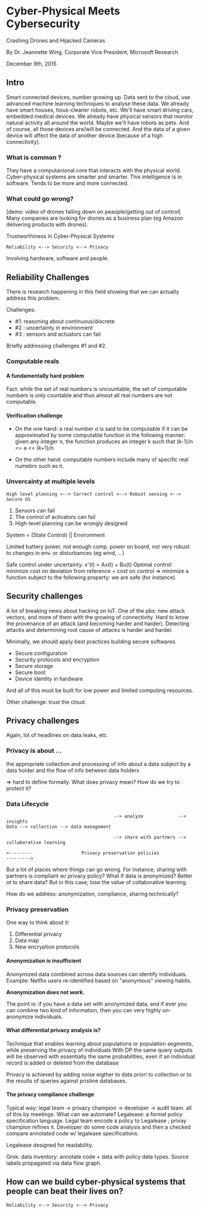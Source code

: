 
# Cyber-Physical Meets Cybersecurity
Crashing Drones and Hijacked Cameras

By Dr. Jeannette Wing, Corporate Vice President, Microsoft Research

December 9th, 2015

## Intro

Smart connected devices, number growing up. Data sent to the cloud, use advanced machine learning techniques 
to analyse these data. 
We already have smart houses, hous-cleaner robots, etc. We'll have smart driving cars, embedded medical devices.
We already have physical sensors that monitor natural activity all around the world. Maybe we'll have robots as pets.
And of course, all those devices are/will be connected. And the data of a given device will affect the data of another 
device (because of a high connectivity). 

### What is common ?
They have a computanional core that interacts with the physical world. Cyber-physical systems are smarter and smarter. 
This intelligence is in software. Tends to be more and more connected.

### What could go wrong?
[demo: video of drones falling down on peaople/getting out of control]
Many companies are looking for drones as a business plan (eg Amazon delivering products
with drones). 

Trustworthiness in Cyber-Physical Systems

```
Reliability <--> Security <--> Privacy
```

Involving hardware, software and people.

## Reliability Challenges
There is research happening in this field showing that we can actually address this problem. 

Challenges:
* #1: reasoning about continuous/discrete
* #2 : uncertainty in environment
* #3 : sensors and actuators can fail

Briefly addressing challenges #1 and #2.


### Computable reals

#### A fundamentally hard problem

Fact: while the set of real numbers is uncountable, the set of computable numbers is only countable and thus 
almost all real numbers are not computable.

#### Verification challenge

* On the one hand: a real number *a* is said to be computable if it can be approximated by some computable function in the following manner: 
given any integer *n*, the function produces an integer k such that (k-1)/n <= a <= (k+1)/n

* On the other hand: computable numbers include many of specific real numebrs such as π.

### Unvercainty at multiple levels
```
High level planning <--> Correct control <--> Robust sensing <--> Secure OS
```

1. Sensors can fail
2. The control of activators can fail
3. High-level planning can be wrongly designed


System = (State  Control) || Environment

Limited battery power, not enough comp. power on board, not very robust to changes in env. or disturbances (eg wind, ...)


Safe control under uncertainty: x'(t) = Ax(t) + Bu(t)
Optimal control: minimize cost on deviation from reference + cost on control
=> minimize a function subject to the following property: we are safe (for instance).

## Security challenges
A lot of breaking news about hacking on IoT. 
One of the pbs: new attack vectors, and more of them with the growing of connectivity. Hard to know the provenance of an attack 
(and becoming harder and harder). Detecting attacks and determining root cause of attacks is harder and harder.

Minimally, we should apply best practices building secure softwares.
* Secure configuration
* Security protocols and encryption
* Secure storage
* Secure boot
* Device identity in hardware

And all of this must be built for low power and limited computing resources.

Other challenge: trust the cloud.

## Privacy challenges
Again, lot of headlines on data leaks, etc.

### Privacy is about ...
the appropriate collection and processing of info about a data subject by a data holder and the flow of info between data holders

=> hard to define formally. What does privacy mean? How do we try to protect it?

### Data Lifecycle

```
                                        --> analyze             --> insights
Data --> collection --> data management 

                                        --> share with partners --> collaborative learning

<---------                  Privacy preservation policies                       --------->
```

But a lot of places where things can go wrong. For instance, sharing with partners is compliant w/ privacy policy?
What if data is anonymized? Better ot to share data? But in this case, lose the value of collaborative learning.

How do we address: anonymization, compliance, sharing technically?

### Privacy preservation
One way to think about it:

1. Differential privacy
2. Data map
3. New encryption protocols

#### Anonymization is insufficient
Anonymized data combined across data sources can identify individuals. Example: Netflix users re-identified based on "anonymous" viewing habits.

**Anonymization does not work.**

The point is: if you have a data set with anonymized data, and if ever you can combine two kind of information, then you can very highly un-anonymize individuals.

#### What differential privacy analysis is?
Technique that enables learning about populations or population segments, while preserving the privacy of individuals
With DP the same query outputs will be observed with essentially the same probabilities, even if an individual record is added or deleted from the database

Privacy is achieved by adding noise eigther to data priori to collection or to the results of queries against pristine databases.

#### The privacy compliance challenge
Typical way: legal team -> privacy champion -> developer -> audit team. all of this by meetings.
What can we automate?
Legalease: a formal policy specification language. Legal team encode a policy to Legalease ; privay champion refines it.
Developer do some code analysis and then a checked compare annotated code w/ legalease specifications.

Legalease designed for readability. 

Grok: data inventory: annotate code + data with policy data types. Source labels propagated via data flow graph.

## How can we build cyber-physical systems that people can beat their lives on?
```
Reliability <--> Security <--> Privacy
```


